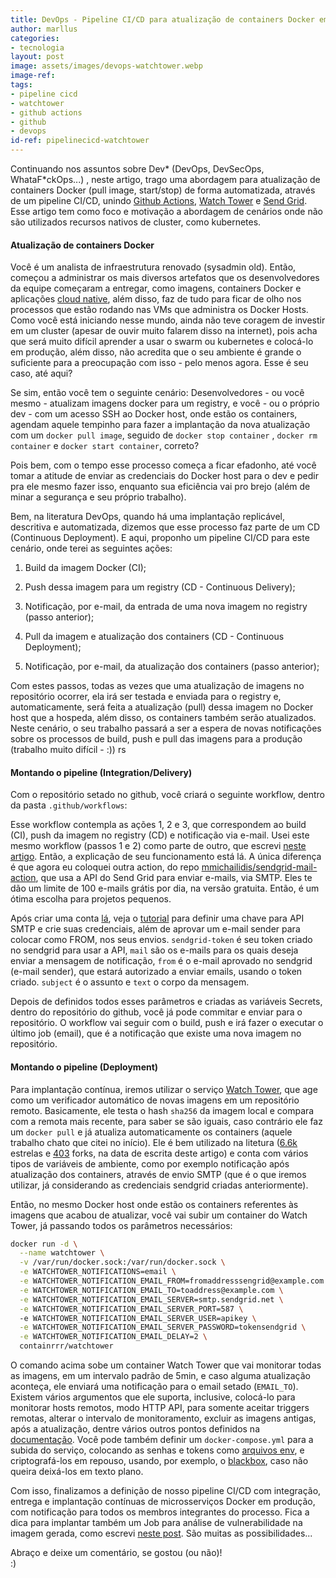 ```yaml
---
title: DevOps - Pipeline CI/CD para atualização de containers Docker em produção - e com notificação
author: marllus
categories:
- tecnologia
layout: post
image: assets/images/devops-watchtower.webp
image-ref:
tags:
- pipeline cicd
- watchtower
- github actions
- github
- devops
id-ref: pipelinecicd-watchtower
---
```


Continuando nos assuntos sobre Dev* (DevOps, DevSecOps, WhataF*ckOps...) , neste artigo, trago uma abordagem para atualização de containers Docker (pull image, start/stop) de forma automatizada, através de um pipeline CI/CD, unindo [Github Actions](https://docs.github.com/pt/free-pro-team@latest/actions), [Watch Tower](https://github.com/containrrr/watchtower) e [Send Grid](https://sendgrid.com/). Esse artigo tem como foco e motivação a abordagem de cenários onde não são utilizados recursos nativos de cluster, como kubernetes.

#### Atualização de containers Docker

Você é um analista de infraestrutura renovado (sysadmin old). Então, começou a administrar os mais diversos artefatos que os desenvolvedores da equipe começaram a entregar, como imagens, containers Docker e aplicações [cloud native](https://www.cncf.io/), além disso, faz de tudo para ficar de olho nos processos que estão rodando nas VMs que administra os Docker Hosts. Como você está iniciando nesse mundo, ainda não teve coragem de investir em um cluster (apesar de ouvir muito falarem disso na internet), pois acha que será muito difícil aprender a usar o swarm ou kubernetes e colocá-lo em produção, além disso, não acredita que o seu ambiente é grande o suficiente para a preocupação com isso - pelo menos agora. Esse é seu caso, até aqui?

Se sim, então você tem o seguinte cenário: Desenvolvedores - ou você mesmo - atualizam imagens docker para um registry, e você - ou o próprio dev - com um acesso SSH ao Docker host, onde estão os containers, agendam aquele tempinho para fazer a implantação da nova atualização com um `docker pull image`, seguido de  `docker stop container` , `docker rm container` e `docker start container`, correto?

Pois bem, com o tempo esse processo começa a ficar efadonho, até você tomar a atitude de enviar as credenciais do Docker host para o dev e pedir pra ele mesmo fazer isso, enquanto sua eficiência vai pro brejo (além de minar a segurança e seu próprio trabalho).

Bem, na literatura DevOps, quando há uma implantação replicável, descritiva e automatizada, dizemos que esse processo faz parte de um CD (Continuous Deployment). E aqui, proponho um pipeline CI/CD para este cenário, onde terei as seguintes ações:

1. Build da imagem Docker (CI);

2. Push dessa imagem para um registry (CD - Continuous Delivery);

3. Notificação, por e-mail, da entrada de uma nova imagem no registry (passo anterior);

4. Pull da imagem e atualização dos containers (CD - Continuous Deployment);

5. Notificação, por e-mail, da atualização dos containers (passo anterior);

Com estes passos, todas as vezes que uma atualização de imagens no repositório ocorrer, ela irá ser testada e enviada para o registry e, automaticamente, será feita a atualização (pull) dessa imagem no Docker host que a hospeda, além disso, os containers também serão atualizados. Neste cenário, o seu trabalho passará a ser a espera de novas notificações sobre os processos de build, push e pull das imagens para a produção (trabalho muito difícil - :)) rs

#### Montando o pipeline (Integration/Delivery)

Com o repositório setado no github, você criará o seguinte workflow, dentro da pasta `.github/workflows`:

<script src="https://gist.github.com/marlluslustosa/f2818a483765b1700c50b9d0a2faaf04.js"></script>

Esse workflow contempla as ações 1, 2 e 3, que correspondem ao build (CI), push da imagem no registry (CD) e notificação via e-mail. Usei este mesmo workflow (passos 1 e 2) como parte de outro, que escrevi [neste artigo](https://marllus.com/tecnologia/2020/10/12/pipelineci-vulnerabilidade.html). Então, a explicação de seu funcionamento está lá. A única diferença é que agora eu coloquei outra action, do repo [mmichailidis/sendgrid-mail-action](https://github.com/mmichailidis/sendgrid-mail-action), que usa a API do Send Grid para enviar e-mails, via SMTP. Eles te dão um limite de 100 e-mails grátis por dia, na versão gratuita. Então, é um ótima escolha para projetos pequenos. 

Após criar uma conta [lá](https://sendgrid.com/), veja o [tutorial](https://sendgrid.com/docs/API_Reference/SMTP_API/getting_started_smtp.html#-Sending-a-test-SMTP-email-with-Telnet) para definir uma chave para API SMTP e crie suas credenciais, além de aprovar um e-mail sender para colocar como FROM, nos seus envios. `sendgrid-token` é seu token criado no sendgrid para usar a API, `mail` são os e-mails para os quais deseja enviar a mensagem de notificação, `from` é o e-mail aprovado no sendgrid (e-mail sender), que estará autorizado a enviar emails, usando o token criado. `subject` é o assunto e  `text` o corpo da mensagem.

Depois de definidos todos esses parâmetros e criadas as variáveis Secrets, dentro do repositório do github, você já pode commitar e enviar para o repositório. O workflow vai seguir com o build, push e irá fazer o executar o último job (email), que é a notificação que existe uma nova imagem no repositório.

#### Montando o pipeline (Deployment)

Para implantação contínua, iremos utilizar o serviço [Watch Tower](https://github.com/containrrr/watchtower), que age como um verificador automático de novas imagens em um repositório remoto. Basicamente, ele testa o hash `sha256` da imagem local e compara com a remota mais recente, para saber se são iguais, caso contrário ele faz um `docker pull` e já atualiza automaticamente os containers (aquele trabalho chato que citei no início). Ele é bem utilizado na litetura ([6.6k](https://github.com/containrrr/watchtower/stargazers) estrelas e [403](https://github.com/containrrr/watchtower/network/members) forks, na data de escrita deste artigo) e conta com vários tipos de variáveis de ambiente, como por exemplo notificação após atualização dos containers, através de envio SMTP (que é o que iremos utilizar, já considerando as credenciais sendgrid criadas anteriormente).

Então, no mesmo Docker host onde estão os containers referentes às imagens que acabou de atualizar, você vai subir um container do Watch Tower, já passando todos os parâmetros necessários:

```bash
docker run -d \
  --name watchtower \
  -v /var/run/docker.sock:/var/run/docker.sock \
  -e WATCHTOWER_NOTIFICATIONS=email \
  -e WATCHTOWER_NOTIFICATION_EMAIL_FROM=fromaddresssengrid@example.com \
  -e WATCHTOWER_NOTIFICATION_EMAIL_TO=toaddress@example.com \
  -e WATCHTOWER_NOTIFICATION_EMAIL_SERVER=smtp.sendgrid.net \
  -e WATCHTOWER_NOTIFICATION_EMAIL_SERVER_PORT=587 \  
  -e WATCHTOWER_NOTIFICATION_EMAIL_SERVER_USER=apikey \
  -e WATCHTOWER_NOTIFICATION_EMAIL_SERVER_PASSWORD=tokensendgrid \
  -e WATCHTOWER_NOTIFICATION_EMAIL_DELAY=2 \
  containrrr/watchtower
```

 O comando acima sobe um container Watch Tower que vai monitorar todas as imagens, em um intervalo padrão de 5min, e caso alguma atualização aconteça, ele enviará uma notificação para o email setado (`EMAIL_TO`). Existem vários argumentos que ele suporta, inclusive, colocá-lo para monitorar hosts remotos, modo HTTP API, para somente aceitar triggers remotas, alterar o intervalo de monitoramento, excluir as imagens antigas, após a atualização, dentre vários outros pontos definidos na [documentação](https://containrrr.dev/watchtower/arguments/). Você pode também definir um `docker-compose.yml` para a subida do serviço, colocando as senhas e tokens como [arquivos env](https://docs.docker.com/compose/environment-variables/#the-env_file-configuration-option), e criptografá-los em repouso, usando, por exemplo, o [blackbox](https://github.com/StackExchange/blackbox), caso não queira deixá-los em texto plano.  

Com isso, finalizamos a definição de nosso pipeline CI/CD com integração, entrega e implantação contínuas de microsserviços Docker em produção, com notificação para todos os membros integrantes do processo. Fica a dica para implantar também um Job para análise de vulnerabilidade na imagem gerada, como escrevi [neste post](https://marllus.com/tecnologia/2020/10/12/pipelineci-vulnerabilidade.html). São muitas as possibilidades...

Abraço e deixe um comentário, se gostou (ou não)!<br>:)

